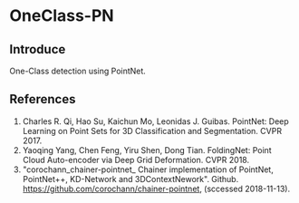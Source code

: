 # OneClass-PN
## Introduce
One-Class detection using PointNet.

## References
1. Charles R. Qi, Hao Su, Kaichun Mo, Leonidas J. Guibas. PointNet: Deep Learning on Point Sets for 3D Classification and Segmentation. CVPR 2017.
1. Yaoqing Yang, Chen Feng, Yiru Shen, Dong Tian. FoldingNet: Point Cloud Auto-encoder via Deep Grid Deformation. CVPR 2018.
1. "corochann_chainer-pointnet_ Chainer implementation of PointNet, PointNet++, KD-Network and 3DContextNework". Github. https://github.com/corochann/chainer-pointnet, (sccessed 2018-11-13).